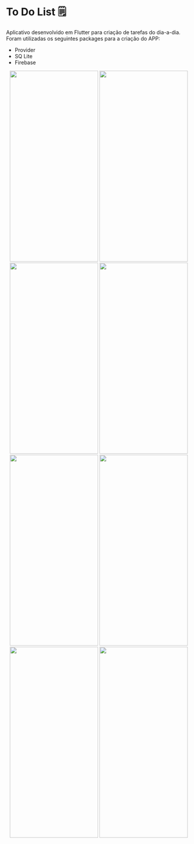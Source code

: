 # To Do List :spiral_notepad:
Aplicativo desenvolvido em Flutter para criação de tarefas do dia-a-dia.
Foram utilizadas os seguintes packages para a criação do APP:

- Provider
- SQ Lite
- Firebase 

<p align="center">
   <img width="240" height="519" src="https://user-images.githubusercontent.com/86168060/193192146-adb41abc-abf0-42f6-8e78-741dfb0ad94a.png">
   <img width="240" height="519" src="https://user-images.githubusercontent.com/86168060/193192228-49d8d7d3-fe5b-472e-9974-b58548bb445c.png">
    <img width="240" height="519" src="https://user-images.githubusercontent.com/86168060/193192357-336e521f-9ee4-49c7-9a12-0abc2f242da6.png">
     <img width="240" height="519" src="https://user-images.githubusercontent.com/86168060/193192562-0ecde301-ba61-48db-98a9-47d689569bdd.png">
   
 <img width="240" height="519" src="https://user-images.githubusercontent.com/86168060/193192470-4720801e-964e-4d0c-a41f-f6d3b76001c4.png">
 <img width="240" height="519" src="https://user-images.githubusercontent.com/86168060/193192845-f0b7d951-d84c-48e2-9e11-765cca659a40.png">
  <img width="240" height="519" src="https://user-images.githubusercontent.com/86168060/193192725-483147d5-6b64-426d-b0a3-4918d7679027.png">
   <img width="240" height="519" src="https://user-images.githubusercontent.com/86168060/193192908-657ed2fd-8167-4555-8551-02339100a511.png">
</p>



